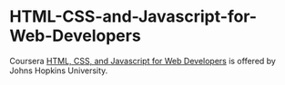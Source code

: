# HTML-CSS-and-Javascript-for-Web-Developers

Coursera [HTML, CSS, and Javascript for Web Developers](https://www.coursera.org/learn/html-css-javascript-for-web-developers/home/welcome) is offered by Johns Hopkins University.


